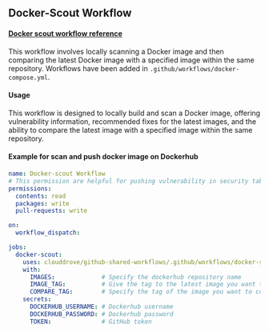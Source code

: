 ## Docker-Scout Workflow
#### [Docker scout workflow reference](https://github.com/clouddrove/github-shared-workflows/blob/master/.github/workflows/docker-scout.yml)

This workflow involves locally scanning a Docker image and then comparing the latest Docker image with a specified image within the same repository. Workflows have been added in `.github/workflows/docker-compose.yml`.

#### Usage

This workflow is designed to locally build and scan a Docker image, offering vulnerability information, recommended fixes for the latest images, and the ability to compare the latest image with a specified image within the same repository.
#### Example for scan and push docker image on Dockerhub

```yaml
name: Docker-scout Workflow
# This permission are helpful for pushing vulnerability in security tab
permissions:
  contents: read
  packages: write
  pull-requests: write

on:
  workflow_dispatch:

jobs:
  docker-scout:
    uses: clouddrove/github-shared-workflows/.github/workflows/docker-scout.yml@master
    with:
      IMAGES:             # Specify the dockerhub repository name
      IMAGE_TAG:          # Give the tag to the latest image you want to build
      COMPARE_TAG:        # Specify the tag of the image you want to compare with within the same repository.
    secrets:
      DOCKERHUB_USERNAME: # Dockerhub username
      DOCKERHUB_PASSWORD: # Dockerhub password
      TOKEN:              # GitHub token
```
